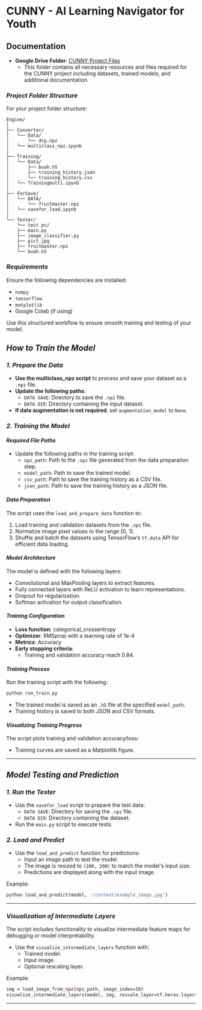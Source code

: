 # CUNNY - AI Learning Navigator for Youth

## Documentation
- **Google Drive Folder**: [CUNNY Project Files](https://drive.google.com/drive/folders/1wgDC9oHk2Q-hgNxIuz1sYaNgYLpgnogx?usp=sharing)
  - This folder contains all necessary resources and files required for the CUNNY project including datasets, trained models, and additional documentation.

### *Project Folder Structure*
For your project folder structure:
```
Engine/
│
├── Converter/  
│   └── Data/  
│       └── dcp.npz  
│   └── multiclass_npz.ipynb
│
├── Training/  
│   └── Data/  
│       ├── buah.h5  
│       ├── training_history.json  
│       └── training_history.csv  
│   └── Trainingmulti.ipynb
│
├── ForSave/  
│   └── DATA/  
│       └── fruitmaster.npz  
│   └── savefor_load.ipynb
│
└── Tester/  
    └── test pc/  
    ├── main.py  
    ├── image_classifier.py  
    ├── pict.jpg  
    ├── fruitmaster.npz  
    └── buah.h5
```
### *Requirements*
Ensure the following dependencies are installed:
- `numpy`
- `tensorflow`
- `matplotlib`
- Google Colab (if using)

Use this structured workflow to ensure smooth training and testing of your model.

## *How to Train the Model*

### *1. Prepare the Data*
- **Use the multiclass_npz script** to process and save your dataset as a `.npz` file.
- **Update the following paths**:
  - `DATA SAVE`: Directory to save the `.npz` file.
  - `DATA DIR`: Directory containing the input dataset.
- **If data augmentation is not required**, set `augmentation_model` to `None`.

### *2. Training the Model*

#### *Required File Paths*
- Update the following paths in the training script:
  - `npz_path`: Path to the `.npz` file generated from the data preparation step.
  - `model_path`: Path to save the trained model.
  - `csv_path`: Path to save the training history as a CSV file.
  - `json_path`: Path to save the training history as a JSON file.

#### *Data Preparation*
The script uses the `load_and_prepare_data` function to:
1. Load training and validation datasets from the `.npz` file.
2. Normalize image pixel values to the range [0, 1].
3. Shuffle and batch the datasets using TensorFlow’s `tf.data` API for efficient data loading.

#### *Model Architecture*
The model is defined with the following layers:
- Convolutional and MaxPooling layers to extract features.
- Fully connected layers with ReLU activation to learn representations.
- Dropout for regularization.
- Softmax activation for output classification.

#### *Training Configuration*
- **Loss function**: categorical_crossentropy
- **Optimizer**: RMSprop with a learning rate of 1e-4
- **Metrics**: Accuracy
- **Early stopping criteria**:
  - Training and validation accuracy reach 0.84.

#### *Training Process*
Run the training script with the following:
```bash
python run_train.py
```

- The trained model is saved as an `.h5` file at the specified `model_path`.
- Training history is saved to both JSON and CSV formats.

#### *Visualizing Training Progress*
The script plots training and validation accuracy/loss:
- Training curves are saved as a Matplotlib figure.

---

## *Model Testing and Prediction*

### *1. Run the Tester*
- Use the `savefor_load` script to prepare the test data:
  - `DATA SAVE`: Directory for saving the `.npz` file.
  - `DATA DIR`: Directory containing the dataset.
- Run the `main.py` script to execute tests.

### *2. Load and Predict*
- Use the `load_and_predict` function for predictions:
  - Input an image path to test the model.
  - The image is resized to `(200, 200)` to match the model's input size.
  - Predictions are displayed along with the input image.

Example:
```bash
python load_and_predict(model, '/content/example_image.jpg')
```

---

### *Visualization of Intermediate Layers*
The script includes functionality to visualize intermediate feature maps for debugging or model interpretability.
- Use the `visualize_intermediate_layers` function with:
  - Trained model.
  - Input image.
  - Optional rescaling layer.

Example:
```bash
img = load_image_from_npz(npz_path, image_index=10)
visualize_intermediate_layers(model, img, rescale_layer=tf.keras.layers.Rescaling(1./255))
```
---
